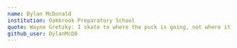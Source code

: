 ```yaml
---
name: Dylan McDonald
institution: Oakbrook Preparatory School
quote: Wayne Gretzky: I skate to where the puck is going, not where it has been.
github_user: DylanMcD8
---
```

